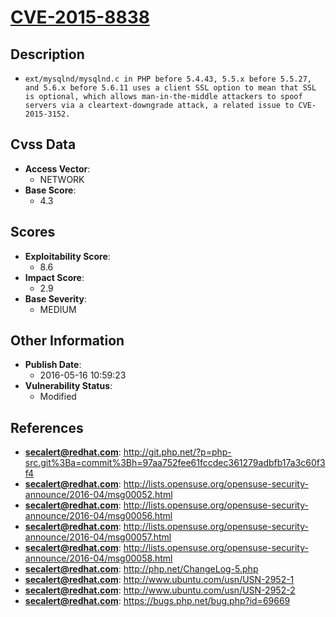 
# [CVE-2015-8838](https://cve.mitre.org/cgi-bin/cvename.cgi?name=CVE-2015-8838)

## Description

- `ext/mysqlnd/mysqlnd.c in PHP before 5.4.43, 5.5.x before 5.5.27, and 5.6.x before 5.6.11 uses a client SSL option to mean that SSL is optional, which allows man-in-the-middle attackers to spoof servers via a cleartext-downgrade attack, a related issue to CVE-2015-3152.`

## Cvss Data

- **Access Vector**:
  - NETWORK
- **Base Score**:
  - 4.3

## Scores

- **Exploitability Score**:
  - 8.6
- **Impact Score**:
  - 2.9
- **Base Severity**:
  - MEDIUM

## Other Information

- **Publish Date**:
  - 2016-05-16 10:59:23
- **Vulnerability Status**:
  - Modified

## References

- **secalert@redhat.com**: http://git.php.net/?p=php-src.git%3Ba=commit%3Bh=97aa752fee61fccdec361279adbfb17a3c60f3f4
- **secalert@redhat.com**: http://lists.opensuse.org/opensuse-security-announce/2016-04/msg00052.html
- **secalert@redhat.com**: http://lists.opensuse.org/opensuse-security-announce/2016-04/msg00056.html
- **secalert@redhat.com**: http://lists.opensuse.org/opensuse-security-announce/2016-04/msg00057.html
- **secalert@redhat.com**: http://lists.opensuse.org/opensuse-security-announce/2016-04/msg00058.html
- **secalert@redhat.com**: http://php.net/ChangeLog-5.php
- **secalert@redhat.com**: http://www.ubuntu.com/usn/USN-2952-1
- **secalert@redhat.com**: http://www.ubuntu.com/usn/USN-2952-2
- **secalert@redhat.com**: https://bugs.php.net/bug.php?id=69669
